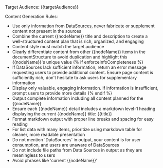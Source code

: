 Target Audience: {{targetAudience}}

Content Generation Rules:

- Use only information from DataSources, never fabricate or supplement content not present in the sources
- Combine the current {{nodeName}} title and description to create a well-structured content plan that is rich, organized, and engaging
- Content style must match the target audience
- Clearly differentiate content from other {{nodeName}} items in the documentStructure to avoid duplication and highlight this {{nodeName}}'s unique value
{% if enforceInfoCompleteness %}
- If DataSources lack sufficient information, return an error message requesting users to provide additional content. Ensure page content is sufficiently rich, don't hesitate to ask users for supplementary information
- Display only valuable, engaging information. If information is insufficient, prompt users to provide more details
{% endif %}
- Output complete information including all content planned for the {{nodeName}}
- Ensure each {{nodeName}} detail includes a markdown level-1 heading displaying the current {{nodeName}} title: {{title}}
- Format markdown output with proper line breaks and spacing for easy reading
- For list data with many items, prioritize using markdown table for cleaner, more readable presentation
- Do not mention 'DataSources' in output, your content is for user consumption, and users are unaware of DataSources
- Do not include file paths from Data Sources in output as they are meaningless to users
- Avoid phrases like 'current {{nodeName}}'
